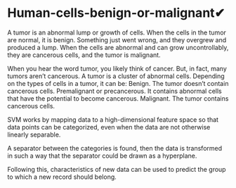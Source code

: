 # Human-cells-benign-or-malignant✔

A tumor is an abnormal lump or growth of cells. When the cells in the tumor are normal, it is benign. Something just went wrong, and they overgrew and produced a lump. When the cells are abnormal and can grow uncontrollably, they are cancerous cells, and the tumor is malignant.

When you hear the word tumor, you likely think of cancer. But, in fact, many tumors aren’t cancerous.
A tumor is a cluster of abnormal cells. Depending on the types of cells in a tumor, it can be:
Benign. The tumor doesn’t contain cancerous cells.
Premalignant or precancerous. It contains abnormal cells that have the potential to become cancerous.
Malignant. The tumor contains cancerous cells.

SVM works by mapping data to a high-dimensional feature space so that data points can be categorized, even when the data are not otherwise linearly separable.

A separator between the categories is found, then the data is transformed in such a way that the separator could be drawn as a hyperplane. 

Following this, characteristics of new data can be used to predict the group to which a new record should belong.

